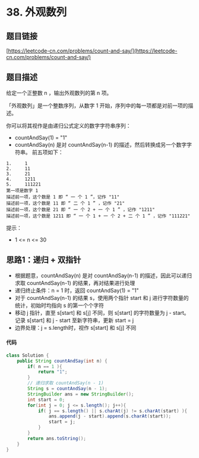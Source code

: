 # 38. 外观数列

## 题目链接
[https://leetcode-cn.com/problems/count-and-say/](https://leetcode-cn.com/problems/count-and-say/)

## 题目描述
给定一个正整数 n ，输出外观数列的第 n 项。

「外观数列」是一个整数序列，从数字 1 开始，序列中的每一项都是对前一项的描述。

你可以将其视作是由递归公式定义的数字字符串序列：
 - countAndSay(1) = "1"
 - countAndSay(n) 是对 countAndSay(n-1) 的描述，然后转换成另一个数字字符串。
前五项如下：

```
1.     1
2.     11
3.     21
4.     1211
5.     111221
第一项是数字 1 
描述前一项，这个数是 1 即 “ 一 个 1 ”，记作 "11"
描述前一项，这个数是 11 即 “ 二 个 1 ” ，记作 "21"
描述前一项，这个数是 21 即 “ 一 个 2 + 一 个 1 ” ，记作 "1211"
描述前一项，这个数是 1211 即 “ 一 个 1 + 一 个 2 + 二 个 1 ” ，记作 "111221"
```

提示：
 - 1 <= n <= 30

## 思路1：递归 + 双指针
 - 根据题意，countAndSay(n) 是对 countAndSay(n-1) 的描述，因此可以递归求取 countAndSay(n-1) 的结果，再对结果进行处理
 - 递归终止条件：n = 1 时，返回 countAndSay(1) = "1"
 - 对于 countAndSay(n-1) 的结果 s，使用两个指针 start 和 j 进行字符数量的统计，初始时均指向 s 的第一个个字符
 - 移动 j 指针，直至 s[start] 和 s[j] 不同，则 s[start] 的字符数量为 j - start。记录 s[start] 和 j - start 至新字符串，更新 start = j
 - 边界处理：j = s.length时，视作 s[start] 和 s[j] 不同

#### 代码
```java
class Solution {
    public String countAndSay(int n) {
        if( n == 1 ){
            return "1";
        }
        // 递归求取 countAndSay(n - 1)
        String s = countAndSay(n - 1);
        StringBuilder ans = new StringBuilder();
        int start = 0;
        for(int j = 0; j <= s.length(); j++){
            if( j == s.length() || s.charAt(j) != s.charAt(start) ){
                ans.append(j - start).append(s.charAt(start));
                start = j;
            }
        }
        return ans.toString();
    }
}
```